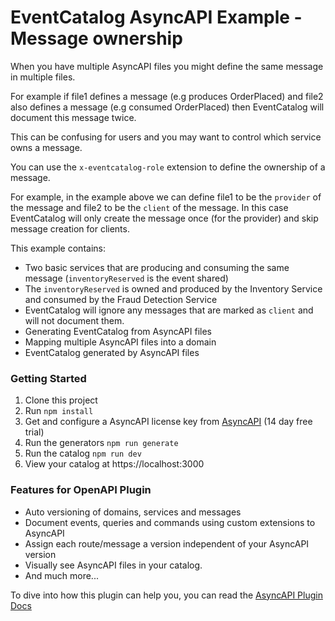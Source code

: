 # EventCatalog AsyncAPI Example - Message ownership

When you have multiple AsyncAPI files you might define the same message in multiple files.

For example if file1 defines a message (e.g produces OrderPlaced) and file2 also defines a message (e.g consumed OrderPlaced) then EventCatalog will document
this message twice.

This can be confusing for users and you may want to control which service owns a message.

You can use the `x-eventcatalog-role` extension to define the ownership of a message.

For example, in the example above we can define file1 to be the `provider` of the message and file2 to be the `client` of the message. In this case EventCatalog will only create the message once (for the provider) and skip message creation for clients.

This example contains:

- Two basic services that are producing and consuming the same message (`inventoryReserved` is the event shared)
- The `inventoryReserved` is owned and produced by the Inventory Service and consumed by the Fraud Detection Service
- EventCatalog will ignore any messages that are marked as `client` and will not document them.
- Generating EventCatalog from AsyncAPI files
- Mapping multiple AsyncAPI files into a domain
- EventCatalog generated by AsyncAPI files

### Getting Started

1. Clone this project
1. Run `npm install`
1. Get and configure a AsyncAPI license key from [AsyncAPI](https://eventcatalog.cloud) (14 day free trial)
1. Run the generators `npm run generate`
1. Run the catalog `npm run dev`
1. View your catalog at https://localhost:3000

### Features for OpenAPI Plugin

- Auto versioning of domains, services and messages
- Document events, queries and commands using custom extensions to AsyncAPI
- Assign each route/message a version independent of your AsyncAPI version
- Visually see AsyncAPI files in your catalog.
- And much more...

To dive into how this plugin can help you, you can read the [AsyncAPI Plugin Docs](https://www.eventcatalog.dev/integrations/asyncapi)

